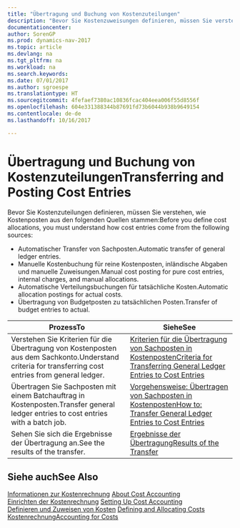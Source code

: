```yaml
---
title: "Übertragung und Buchung von Kostenzuteilungen"
description: "Bevor Sie Kostenzuweisungen definieren, müssen Sie verstehen, woher Kostenzuteilungen stammen:"
documentationcenter: 
author: SorenGP
ms.prod: dynamics-nav-2017
ms.topic: article
ms.devlang: na
ms.tgt_pltfrm: na
ms.workload: na
ms.search.keywords: 
ms.date: 07/01/2017
ms.author: sgroespe
ms.translationtype: HT
ms.sourcegitcommit: 4fefaef7380ac10836fcac404eea006f55d8556f
ms.openlocfilehash: 604e331388344b87691fd73b6044b938b9649154
ms.contentlocale: de-de
ms.lasthandoff: 10/16/2017

---
```

# <a name="transferring-and-posting-cost-entries"></a><span data-ttu-id="75745-103">Übertragung und Buchung von Kostenzuteilungen</span><span class="sxs-lookup"><span data-stu-id="75745-103">Transferring and Posting Cost Entries</span></span>
<span data-ttu-id="75745-104">Bevor Sie Kostenzuteilungen definieren, müssen Sie verstehen, wie Kostenposten aus den folgenden Quellen stammen:</span><span class="sxs-lookup"><span data-stu-id="75745-104">Before you define cost allocations, you must understand how cost entries come from the following sources:</span></span>  

-   <span data-ttu-id="75745-105">Automatischer Transfer von Sachposten.</span><span class="sxs-lookup"><span data-stu-id="75745-105">Automatic transfer of general ledger entries.</span></span>  
-   <span data-ttu-id="75745-106">Manuelle Kostenbuchung für reine Kostenposten, inländische Abgaben und manuelle Zuweisungen.</span><span class="sxs-lookup"><span data-stu-id="75745-106">Manual cost posting for pure cost entries, internal charges, and manual allocations.</span></span>  
-   <span data-ttu-id="75745-107">Automatische Verteilungsbuchungen für tatsächliche Kosten.</span><span class="sxs-lookup"><span data-stu-id="75745-107">Automatic allocation postings for actual costs.</span></span>  
-   <span data-ttu-id="75745-108">Übertragung von Budgetposten zu tatsächlichen Posten.</span><span class="sxs-lookup"><span data-stu-id="75745-108">Transfer of budget entries to actual.</span></span>  

|<span data-ttu-id="75745-109">**Prozess**</span><span class="sxs-lookup"><span data-stu-id="75745-109">**To**</span></span>|<span data-ttu-id="75745-110">**Siehe**</span><span class="sxs-lookup"><span data-stu-id="75745-110">**See**</span></span>|  
|------------|-------------|  
|<span data-ttu-id="75745-111">Verstehen Sie Kriterien für die Übertragung von Kostenposten aus dem Sachkonto.</span><span class="sxs-lookup"><span data-stu-id="75745-111">Understand criteria for transferring cost entries from general ledger.</span></span>|[<span data-ttu-id="75745-112">Kriterien für die Übertragung von Sachposten in Kostenposten</span><span class="sxs-lookup"><span data-stu-id="75745-112">Criteria for Transferring General Ledger Entries to Cost Entries</span></span>](finance-criteria-for-transferring-general-ledger-entries-to-cost-entries.md)|  
|<span data-ttu-id="75745-113">Übertragen Sie Sachposten mit einem Batchauftrag in Kostenposten.</span><span class="sxs-lookup"><span data-stu-id="75745-113">Transfer general ledger entries to cost entries with a batch job.</span></span>|[<span data-ttu-id="75745-114">Vorgehensweise: Übertragen von Sachposten in Kostenposten</span><span class="sxs-lookup"><span data-stu-id="75745-114">How to: Transfer General Ledger Entries to Cost Entries</span></span>](finance-how-to-transfer-general-ledger-entries-to-cost-entries.md)|  
|<span data-ttu-id="75745-115">Sehen Sie sich die Ergebnisse der Übertragung an.</span><span class="sxs-lookup"><span data-stu-id="75745-115">See the results of the transfer.</span></span>|[<span data-ttu-id="75745-116">Ergebnisse der Übertragung</span><span class="sxs-lookup"><span data-stu-id="75745-116">Results of the Transfer</span></span>](finance-results-of-the-transfer.md)|  

## <a name="see-also"></a><span data-ttu-id="75745-117">Siehe auch</span><span class="sxs-lookup"><span data-stu-id="75745-117">See Also</span></span>  
 <span data-ttu-id="75745-118">[Informationen zur Kostenrechnung](finance-about-cost-accounting.md) </span><span class="sxs-lookup"><span data-stu-id="75745-118">[About Cost Accounting](finance-about-cost-accounting.md) </span></span>  
 <span data-ttu-id="75745-119">[Einrichten der Kostenrechnung](finance-set-up-cost-accounting.md) </span><span class="sxs-lookup"><span data-stu-id="75745-119">[Setting Up Cost Accounting](finance-set-up-cost-accounting.md) </span></span>  
 <span data-ttu-id="75745-120">[Definieren und Zuweisen von Kosten](finance-define-and-allocate-costs.md) </span><span class="sxs-lookup"><span data-stu-id="75745-120">[Defining and Allocating Costs](finance-define-and-allocate-costs.md) </span></span>  
 [<span data-ttu-id="75745-121">Kostenrechnung</span><span class="sxs-lookup"><span data-stu-id="75745-121">Accounting for Costs</span></span>](finance-manage-cost-accounting.md)


